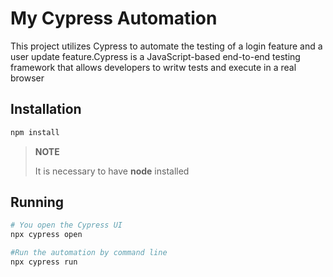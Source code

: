# My Cypress Automation

This project utilizes Cypress to automate the testing of a login feature and a user update feature.Cypress is a JavaScript-based end-to-end testing framework that allows developers to writw tests and execute in a real browser

## Installation
```bash
npm install
```
> **NOTE**
>
> It is necessary to have **node** installed

## Running
```bash
# You open the Cypress UI
npx cypress open

#Run the automation by command line
npx cypress run
```
